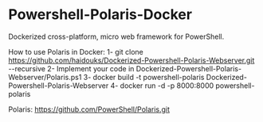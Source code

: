 # Powershell-Polaris-Docker
Dockerized cross-platform, micro web framework for PowerShell.

How to use Polaris in Docker:
1- git clone https://github.com/haidouks/Dockerized-Powershell-Polaris-Webserver.git --recursive
2- Implement your code in Dockerized-Powershell-Polaris-Webserver/Polaris.ps1
3- docker build -t powershell-polaris Dockerized-Powershell-Polaris-Webserver
4- docker run -d -p 8000:8000 powershell-polaris

Polaris:
https://github.com/PowerShell/Polaris.git
